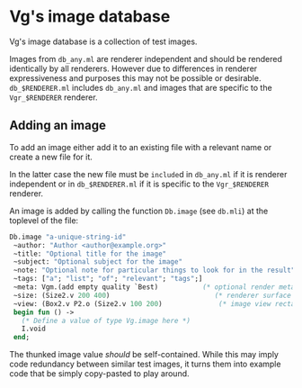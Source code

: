 Vg's image database
===================

Vg's image database is a collection of test images. 

Images from `db_any.ml` are renderer independent and should be
rendered identically by all renderers. However due to differences in
renderer expressiveness and purposes this may not be possible or
desirable. `db_$RENDERER.ml` includes `db_any.ml` and images that are
specific to the `Vgr_$RENDERER` renderer.


## Adding an image

To add an image either add it to an existing file with a relevant name
or create a new file for it. 

In the latter case the new file must be `include`d in `db_any.ml` if
it is renderer independent or in `db_$RENDERER.ml` if it is specific 
to the `Vgr_$RENDERER` renderer. 

An image is added by calling the function `Db.image` (see `db.mli`)
at the toplevel of the file:

```ocaml
Db.image "a-unique-string-id"                                
 ~author: "Author <author@example.org>"
 ~title: "Optional title for the image"
 ~subject: "Optional subject for the image"
 ~note: "Optional note for particular things to look for in the result"
 ~tags: ["a"; "list"; "of"; "relevant"; "tags";]
 ~meta: Vgm.(add empty quality `Best)           (* optional render metadata. *)
 ~size: (Size2.v 200 400)                          (* renderer surface size. *)
 ~view: (Box2.v P2.o (Size2.v 100 200)              (* image view rectangle. *)
 begin fun () ->
   (* Define a value of type Vg.image here *)
   I.void
 end;
```

The thunked image value *should* be self-contained. While this may
imply code redundancy between similar test images, it turns them into
example code that be simply copy-pasted to play around.


